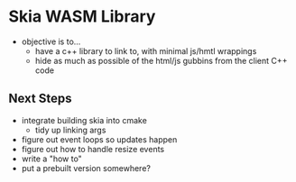 # Skia WASM Library
- objective is to...
    - have a c++ library to link to, with minimal js/hmtl wrappings
    - hide as much as possible of the html/js gubbins from the client C++ code

## Next Steps
- integrate building skia into cmake
    - tidy up linking args
- figure out event loops so updates happen
- figure out how to handle resize events
- write a "how to"
- put a prebuilt version somewhere?
